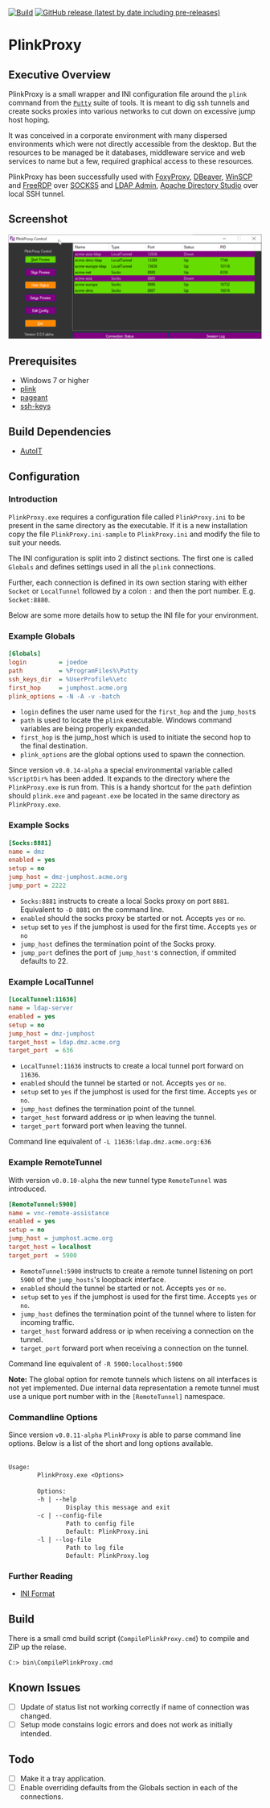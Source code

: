 [![Build](https://github.com/uroesch/PlinkProxy/workflows/build-release/badge.svg)](https://github.com/uroesch/PlinkProxy/actions?query=workflow%3Abuild-release)
[![GitHub release (latest by date including pre-releases)](https://img.shields.io/github/v/release/uroesch/PlinkProxy?include_prereleases)](https://github.com/uroesch/PlinkProxy/releases)

# PlinkProxy

## Executive Overview

PlinkProxy is a small wrapper and INI configuration file around the `plink`
command from the [`Putty`][putty] suite of tools. It is meant to dig ssh 
tunnels and create socks proxies into various networks to cut down on 
excessive jump host hoping.

It was conceived in a corporate environment with many dispersed environments which
were not directly accessible from the desktop. But the resources to be managed be it
databases, middleware service and web services to name but a few, required graphical
access to these resources.

PlinkProxy has been successfully used with [FoxyProxy][foxyproxy], [DBeaver][dbeaver], 
[WinSCP][winscp] and [FreeRDP][freerdp] over [SOCKS5][socks] and [LDAP Admin][ldapadmin], 
[Apache Directory Studio][directorystudio] over local SSH tunnel.

## Screenshot

![Plink Proxy Control Window][control-window]

## Prerequisites
* Windows 7 or higher
* [plink][putty-download]
* [pageant][putty-download]
* [ssh-keys][ssh-keys]

## Build Dependencies
* [AutoIT][autoit]

## Configuration

### Introduction
`PlinkProxy.exe` requires a configuration file called `PlinkProxy.ini` to be
present in the same directory as the executable. If it is a new installation
copy the file `PlinkProxy.ini-sample` to `PlinkProxy.ini` and modify the file
to suit your needs.

The INI configuration is split into 2 distinct sections. The first one is 
called `Globals` and defines settings used in all the `plink` connections.

Further, each connection is defined in its own section staring with either
`Socket` or `LocalTunnel` followed by a colon `:` and then the port number. 
E.g. `Socket:8880`.

Below are some more details how to setup the INI file for your environment.

### Example Globals

```ini
[Globals]
login         = joedoe
path          = %ProgramFiles%\Putty
ssh_keys_dir  = %UserProfile%\etc
first_hop     = jumphost.acme.org
plink_options = -N -A -v -batch
```

* `login` defines the user name used for the `first_hop` and the `jump_host`s
* `path` is used to locate the `plink` executable. Windows command variables are
  being properly expanded.
* `first_hop` is the jump_host which is used to initiate the second hop to the
  final destination.
* `plink_options` are the global options used to spawn the connection.

Since version `v0.0.14-alpha` a special environmental variable called `%ScriptDir%`
has been added. It expands to the directory where the `PlinkProxy.exe` is run from.
This is a handy shortcut for the `path` defintion should `plink.exe` and 
`pageant.exe` be located in the same directory as `PlinkProxy.exe`.

### Example Socks

```ini
[Socks:8881]
name = dmz
enabled = yes
setup = no
jump_host = dmz-jumphost.acme.org
jump_port = 2222
```

* `Socks:8881` instructs to create a local Socks proxy on port `8881`.
   Equivalent to `-D 8881` on the command line.
* `enabled` should the socks proxy be started or not. Accepts `yes` or `no`.
* `setup` set to `yes` if the jumphost is used for the first time. Accepts `yes` or `no`
* `jump_host` defines the termination point of the Socks proxy.
* `jump_port` defines the port of `jump_host'`s connection, if ommited defaults to 22.


### Example LocalTunnel

```ini
[LocalTunnel:11636]
name = ldap-server
enabled = yes
setup = no
jump_host = dmz-jumphost
target_host = ldap.dmz.acme.org
target_port  = 636
```

* `LocalTunnel:11636` instructs to create a local tunnel port forward on `11636`.
* `enabled` should the tunnel be started or not. Accepts `yes` or `no`.
* `setup` set to `yes` if the jumphost is used for the first time. Accepts `yes` or `no`.
* `jump_host` defines the termination point of the tunnel.
* `target_host` forward address or ip when leaving the tunnel.
* `target_port` forward port when leaving the tunnel.

Command line equivalent of `-L 11636:ldap.dmz.acme.org:636`

### Example RemoteTunnel

With version `v0.0.10-alpha` the new tunnel type `RemoteTunnel` was introduced.

```ini
[RemoteTunnel:5900]
name = vnc-remote-assistance
enabled = yes
setup = no
jump_host = jumphost.acme.org
target_host = localhost
target_port  = 5900
```

* `RemoteTunnel:5900` instructs to create a remote tunnel listening on port `5900`
   of the `jump_hosts`'s loopback interface.
* `enabled` should the tunnel be started or not. Accepts `yes` or `no`.
* `setup` set to `yes` if the jumphost is used for the first time. Accepts `yes` or `no`.
* `jump_host` defines the termination point of the tunnel where to listen for incoming traffic.
* `target_host` forward address or ip when receiving a connection on the tunnel.
* `target_port` forward port when receiving a connection on the tunnel.

Command line equivalent of `-R 5900:localhost:5900`

**Note:** The global option for remote tunnels which listens on all interfaces is not yet implemented.
Due internal data representation a remote tunnel must use a unique port number with in the `[RemoteTunnel]`
namespace.

### Commandline Options

Since version `v0.0.11-alpha` `PlinkProxy` is able to parse command line options. Below is a list of the
short and long options available.

```shell

Usage:
        PlinkProxy.exe <Options>

        Options:
        -h | --help
                Display this message and exit
        -c | --config-file
                Path to config file
                Default: PlinkProxy.ini
        -l | --log-file
                Path to log file
                Default: PlinkProxy.log

```

### Further Reading
* [INI Format](https://en.wikipedia.org/wiki/INI_file)


## Build

There is a small cmd build script (`CompilePlinkProxy.cmd`) to compile and ZIP up the relase.

```
C:> bin\CompilePlinkProxy.cmd
```
## Known Issues
- [ ] Update of status list not working correctly if name of connection was changed.
- [ ] Setup mode constains logic errors and does not work as initially intended.

## Todo
- [ ] Make it a tray application.
- [ ] Enable overriding defaults from the Globals section in each of the connections.

[putty]: https://www.chiark.greenend.org.uk/~sgtatham/putty/
[foxyproxy]: https://www.chiark.greenend.org.uk/~sgtatham/putty/
[dbeaver]: https://dbeaver.io/
[winscp]: https://winscp.net/
[freerdp]: https://cloudbase.it/freerdp-for-windows-nightly-builds/
[socks]: https://en.wikipedia.org/wiki/SOCKS
[ldapadmin]: http://www.ldapadmin.org/
[directorystudio]: https://directory.apache.org/studio/
[putty-download]: https://www.chiark.greenend.org.uk/~sgtatham/putty/latest.html
[ssh-keys]: https://en.wikipedia.org/wiki/Secure_Shell#Authentication:_OpenSSH_Key_management
[autoit]: https://www.autoitscript.com/

[control-window]: images/PlinkProxy_v0.0.8-alpha_control-window.png
